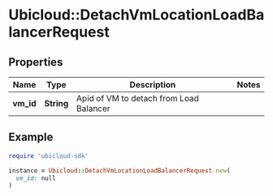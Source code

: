 # Ubicloud::DetachVmLocationLoadBalancerRequest

## Properties

| Name | Type | Description | Notes |
| ---- | ---- | ----------- | ----- |
| **vm_id** | **String** | Apid of VM to detach from Load Balancer |  |

## Example

```ruby
require 'ubicloud-sdk'

instance = Ubicloud::DetachVmLocationLoadBalancerRequest.new(
  vm_id: null
)
```

